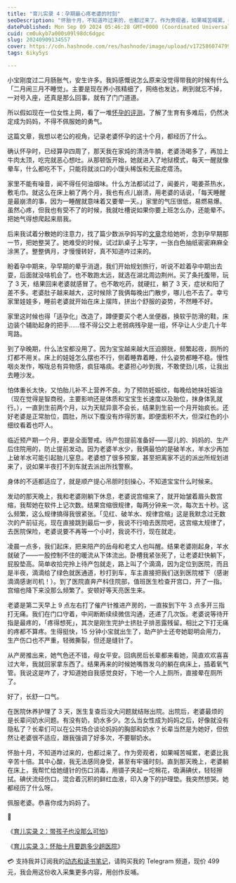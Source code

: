 ```yaml
---
title: "育儿实录 4：孕期最心疼老婆的时刻"
seoDescription: "怀胎十月，不知道咋过来的，也都过来了。作为旁观者，如果喊苦喊累，老婆比我辛苦十倍。其中心酸，我无法感同身受，甚至有牢骚时刻。直到那天晚上。"
datePublished: Mon Sep 09 2024 05:46:28 GMT+0000 (Coordinated Universal Time)
cuid: cm0ukyb7a000s09l98dc6dgpc
slug: 20240909134557
cover: https://cdn.hashnode.com/res/hashnode/image/upload/v1725860747997/67192f96-5901-42e4-87bd-937307b5c012.jpeg
tags: 6iky5ys

---
```


小宝刚度过二月肠胀气，安生许多。我妈感慨说怎么原来没觉得带我的时候有什么「二月闹三月不睡觉」。主要是现在养小孩精细了，网络也发达，刷到就忘不掉，一对号入座，还真是那么回事，就有了门门道道。

所以假如现在一位女性上网，看了一堆[怀孕的评测](https://search.bilibili.com/all?keyword=%E6%80%80%E5%AD%95%E8%AF%84%E6%B5%8B&from_source=webtop_search&spm_id_from=333.934&search_source=5)，了解了生育有多难后，仍然决定成为妈妈，不得不佩服她的勇气。

这篇文章，我想以老公的视角，记录老婆怀孕的这十个月，都经历了什么。

确认怀孕时，已经算孕四周了，那天我在家炖的清汤牛腩，老婆汤喝多了，再加上牛肉太顶，吃完就恶心想吐。从那顿饭开始，她就进入了地狱模式，每天一醒就像晕车，什么都吃不下，只能将就淡口的小馒头稀饭和无盐疙瘩汤。

家里不能有噪音，闻不得任何油烟味。什么方法都试过了，闻姜片，喝姜茶热水，敷毛巾。就这么在床上躺了两个月，我也有点儿崩溃，用老婆的话说，「每天睡醒是最崩溃的事，因为一睡醒就意味着又要晕一天。」家里的气压很低，易燃易爆。虽然心疼，但我也有受不了的时候，我就吐槽说如果你要上班怎么办，还能晕不。把她气得想爬起来扇我。

后来我试着分散她的注意力，找了篇少数派孕妈写的[文章](https://sspai.com/post/77621)念给她听，念到孕早期那一节，把她整哭了。她难受的时候，试过趴桌子上写字，一张白色抽纸密密麻麻全涂黑了。整整俩月，才慢慢转好，真不知道咋过来的。

盼着孕中期来，孕早期的晕乎消退，我们开始规划旅行，听说不趁着孕中期出去耍，后面就没啥机会了。也不敢跑太远，就选在湖北周边荆州。买了条托腹带，玩了 3 天，结果回来老婆就感冒了。也不敢吃药，就硬扛，躺了 3 天，症状和阳了差不多。老婆肚子越来越大，这时候除了我俩每晚出门散步，哪儿也不去了。幸亏家里娃娃多，睡前老婆就开始在床上摆阵，拼出个舒服的姿势，不然睡不好。

家里这时候也得「适孕化」改造了，蹲便要买个老人坐便器，换软乎防滑的鞋，床边装个辅助起身的把手……怪不得公交上老弱病残孕是一组，怀孕让人少走几十年弯路。

到了孕晚期，什么法宝都没用了。因为宝宝越来越大压迫膀胱，频繁起夜，厕所的灯都不用关。床上的娃娃怎么摆也不行，侧着睡靠着睡，什么姿势都睡不稳。慢性咽炎发作，喉咙总有异物感，疯狂咯痰。老婆担心吵到我，不敢使劲儿咳，让我出去睡沙发。

怕体重长太快，又怕胎儿补不上营养不良。为了预防妊娠纹，每晚给她抹妊娠油（现在觉得是智商税，主要影响还是体质和宝宝生长速度以及胎位，抹身体乳就行。），一直到生前两个月，以为天赋异禀不会长，结果到生前一个月开始疯长。还好老婆是正常胎位，圆肚，所以下腹没有炸得厉害。即便面积不大，但深红色的小细纹看着也吓人。

临近预产期一个月，更是全面警戒。待产包提前准备好——婴儿的、妈妈的、生产后住院用的，防止提前发动。因为老婆羊水少，我俩最怕的是破羊水，羊水少再加上破羊水可能引起胎儿窒息。老婆想了很多预案，甚至把离家不远的派出所规划进来了，说如果半夜打不到车就去派出所找警察。

身体的不适都适应了，就是顺产提心吊胆时刻操心，不知道宝宝什么时候来。

发动的那天晚上，我和老婆刚躺下休息，老婆说宫缩来了，就开始皱着眉头数宫缩，我帮她在软件上记次数。结果宫缩很规律，每两分钟来一次，每次五十秒。这么频繁，这么规律搞得我很紧张。「见红、破羊水、规律宫缩」这是我默念过无数次的产前征兆，现在直接跳到最后一步，我说不行咱去医院吧，这宫缩太规律了，去医院保险，老婆说要不再等一个小时，我说不行，现在就走。

凌晨一点多，我们起床，把来陪产的岳母和老丈人也叫醒。结果老婆刚起身，羊水就破了——一股控制不住的暖流从下体流出。卧槽我紧张死了，让老婆赶快躺下，屁股垫高。简单收拾完拎上待产包就走，路上叫了个滴滴，因为定位到医院，而且是半夜，滴滴给了绿色就医通道，秒打到车，车主直接把我们送到医院楼下（感谢滴滴感谢司机！）。到了医院直奔产科住院部，值班医生检查开宫口，开了一指。宫缩也降下来没那么频繁了。安顿好等天亮医生来。

老婆是第二天早上 9 点左右打了催产针推进产房的，一直挨到下午 3 点多开三指打无痛。我们在门口守着，中间断断续续微信沟通，还递了几次饭。老婆说等待开指是最疼的，「疼得想死」，其次是刚生完护士挤肚子排恶露残留。相比之下打无痛的疼都不算疼。生得挺快，15 分钟小宝就出生了，助产护士还夸她聪明会用力，生产伤口也不严重，轻微撕裂，但还是缝针了。

从产房推出来，她气色还不错，母女平安。回病房后长辈都来看她，简直欢欢喜喜过大年，我就回家拿东西了。结果再来的时候她嘴唇发乌的躺在病床上，插着氧气管。我说这是咋了，才知道她自我感觉良好，下地一个人上厕所，直接晕在厕所了。

好了，长舒一口气。

在医院休养护理了 3 天，医生复查后没大问题就结账出院。出院后，老婆最烦的是长辈问奶水问题。有没有奶，奶水多少。怎么当女性成为妈妈之后，好像就没有隐私了？长辈们可以在公共场合谈论妈妈的胸部和奶水？长辈当然是为她好，但依然让老婆很不适应，跟我强调了好多次，不要聊奶水。

怀胎十月，不知道咋过来的，也都过来了。作为旁观者，如果喊苦喊累，老婆比我辛苦十倍。其中心酸，我无法感同身受，甚至有牢骚时刻。直到那天晚上，老婆躺在床上，我帮忙给她缝针的伤口消毒，用镊子夹起一坨棉花，吸满碘伏，轻轻擦拭。碘伏流经伤口，混合着沉积的鲜红血液，印入身下的护理垫。我突然想哭。她都经历了什么呀。

佩服老婆。恭喜你成为妈妈了。

🔗

《[育儿实录 2：带孩子也没那么可怕](https://mp.weixin.qq.com/s?__biz=MzI3MzU5MDA1OQ==&mid=2247488607&idx=1&sn=160c2877b234c3199615833d148fe6cc&chksm=eb21a61bdc562f0de00776830b5811f10f9e5d12905c84756ae8295611cd0eed7a761f9b6571&token=1466167783&lang=zh_CN#rd)》

《[育儿实录 3：怀胎十月要跑多少趟医院](https://mp.weixin.qq.com/s?__biz=MzI3MzU5MDA1OQ==&mid=2247488613&idx=1&sn=4af35f97dc7ee63de1e002bcc9adabc7&chksm=eb21a621dc562f37c422c935686ba9c586896c7ed4d9634e90cab3a1c2f7a63b82efbb8d86c0#rd)》

💳 支持我并订阅我的[动态和读书笔记](https://mp.weixin.qq.com/s/A_yK10ktL8Nl7RzsnGwzEg)，请购买我的 Telegram 频道，现价 499 元，我会用这份收入采集更多内容，用创作反哺。